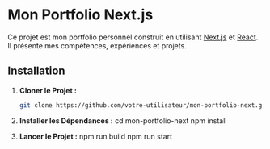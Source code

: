 # Mon Portfolio Next.js

Ce projet est mon portfolio personnel construit en utilisant [Next.js](https://nextjs.org/) et [React](https://reactjs.org/). Il présente mes compétences, expériences et projets.

## Installation

1. **Cloner le Projet :**
   ```bash
   git clone https://github.com/votre-utilisateur/mon-portfolio-next.git

2. **Installer les Dépendances :**
  cd mon-portfolio-next
  npm install

3. **Lancer le Projet :**
   npm run build
   npm run start
